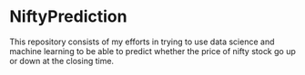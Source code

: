 # NiftyPrediction
This repository consists of my efforts in trying to use data science and machine learning to be able to predict whether the price of nifty stock go up or down at the closing time.

